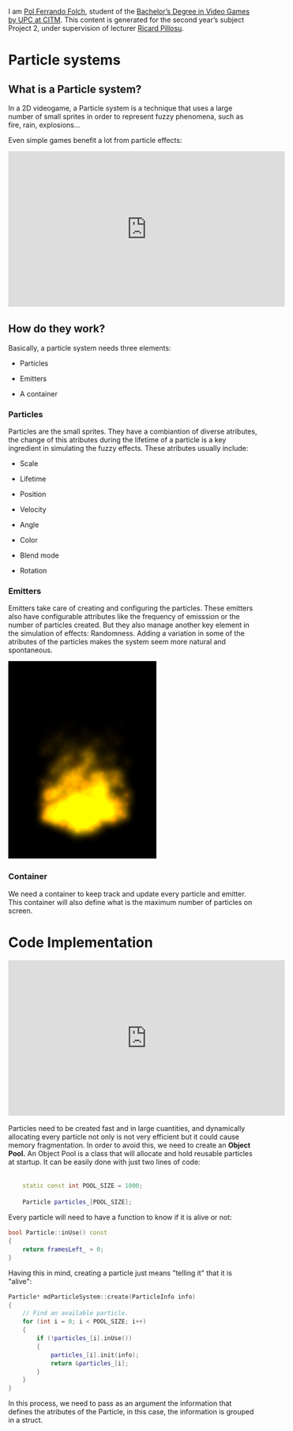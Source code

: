 
I am [Pol Ferrando Folch](https://www.linkedin.com/in/pol-ferrando-ab8170b9/), student of the [Bachelor’s Degree in 
Video Games by UPC at CITM](https://www.citm.upc.edu/ing/estudis/graus-videojocs/). This content is generated for the second year’s 
subject Project 2, under supervision of lecturer [Ricard Pillosu](https://es.linkedin.com/in/ricardpillosu).

# Particle systems

## What is a Particle system?

In a 2D videogame, a Particle system is a technique that uses a large number of small sprites in order to represent fuzzy phenomena, such as fire, rain, explosions...

Even simple games benefit a lot from particle effects:


<iframe width="560" height="315" src="https://www.youtube.com/embed/m_kPN9QeHXs?rel=0" frameborder="0" allow="autoplay; encrypted-media" allowfullscreen></iframe>


## How do they work?

Basically, a particle system needs three elements:

- Particles

- Emitters

- A container

### Particles

Particles are the small sprites. They have a combiantion of diverse atributes, the change of this atributes during the lifetime of a particle is a key ingredient in simulating the fuzzy effects. These atributes usually include:

- Scale

- Lifetime

- Position

- Velocity

- Angle

- Color

- Blend mode

- Rotation


### Emitters

Emitters take care of creating and configuring the particles. These emitters also have configurable attributes like the frequency of emisssion or the number of particles created. But they also manage another key element in the simulation of effects: Randomness. Adding a variation in some of the atributes of the particles makes the system seem more natural and spontaneous.

![](https://raw.githubusercontent.com/polferrando98/Particle-system/master/docs/Blender3D_LoopingParticleFire.gif)


### Container

We need a container to keep track and update every particle and emitter. This container will also define what is the maximum number of particles on screen.

# Code Implementation

<iframe width="560" height="315" src="https://www.youtube.com/embed/_RqebZ5weG4?rel=0" frameborder="0" allow="autoplay; encrypted-media" allowfullscreen></iframe>

Particles need to be created fast and in large cuantities, and dynamically allocating every particle not only is not very efficient but it could cause memory fragmentation. In order to avoid this, we need to create an **Object Pool.** An Object Pool is a class that will allocate and hold reusable particles at startup. It can be easily done with just two lines of code:

```c++

	static const int POOL_SIZE = 1000;

	Particle particles_[POOL_SIZE];
```

Every particle will need to have a function to know if it is alive or not:

```c++
bool Particle::inUse() const
{
	return framesLeft_ > 0;
}
```

Having this in mind, creating a particle just means "telling it" that it is "alive":

```c++
Particle* mdParticleSystem::create(ParticleInfo info)
{
	// Find an available particle.
	for (int i = 0; i < POOL_SIZE; i++)
	{
		if (!particles_[i].inUse())
		{
			particles_[i].init(info);
			return &particles_[i];
		}
	}
}
```

In this process, we need to pass as an argument the information that defines the atributes of the Particle, in this case, the information is grouped in a struct.